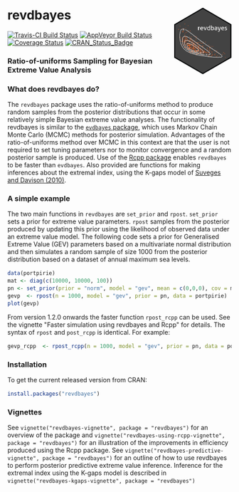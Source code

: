 
<!-- README.md is generated from README.Rmd. Please edit that file -->
revdbayes <img src="tools/revdbayes_logo.png" height = "150" align="right" />
=============================================================================

[![Travis-CI Build Status](https://travis-ci.org/paulnorthrop/revdbayes.svg?branch=master)](https://travis-ci.org/paulnorthrop/revdbayes) [![AppVeyor Build Status](https://ci.appveyor.com/api/projects/status/github/paulnorthrop/revdbayes?branch=master&svg=true)](https://ci.appveyor.com/project/paulnorthrop/revdbayes) [![Coverage Status](https://codecov.io/github/paulnorthrop/revdbayes/coverage.svg?branch=master)](https://codecov.io/github/paulnorthrop/revdbayes?branch=master) [![CRAN\_Status\_Badge](https://www.r-pkg.org/badges/version/revdbayes)](https://cran.r-project.org/package=revdbayes)

### Ratio-of-uniforms Sampling for Bayesian Extreme Value Analysis

### What does revdbayes do?

The `revdbayes` package uses the ratio-of-uniforms method to produce random samples from the posterior distributions that occur in some relatively simple Bayesian extreme value analyses. The functionality of revdbayes is similar to the [`evdbayes` package](https://cran.r-project.org/package=evdbayes), which uses Markov Chain Monte Carlo (MCMC) methods for posterior simulation. Advantages of the ratio-of-uniforms method over MCMC in this context are that the user is not required to set tuning parameters nor to monitor convergence and a random posterior sample is produced. Use of the [Rcpp package](https://cran.r-project.org/package=evdbayes) enables `revdbayes` to be faster than `evdbayes`. Also provided are functions for making inferences about the extremal index, using the K-gaps model of [Suveges and Davison (2010)](http://dx.doi.org/10.1214/09-AOAS292).

### A simple example

The two main functions in `revdbayes` are `set_prior` and `rpost`. `set_prior` sets a prior for extreme value parameters. `rpost` samples from the posterior produced by updating this prior using the likelihood of observed data under an extreme value model. The following code sets a prior for Generalised Extreme Value (GEV) parameters based on a multivariate normal distribution and then simulates a random sample of size 1000 from the posterior distribution based on a dataset of annual maximum sea levels.

``` r
data(portpirie)
mat <- diag(c(10000, 10000, 100))
pn <- set_prior(prior = "norm", model = "gev", mean = c(0,0,0), cov = mat)
gevp  <- rpost(n = 1000, model = "gev", prior = pn, data = portpirie)
plot(gevp)
```

From version 1.2.0 onwards the faster function `rpost_rcpp` can be used.
See the vignette "Faster simulation using revdbayes and Rcpp" for details. The syntax of `rpost` and `post_rcpp` is identical. For example:

``` r
gevp_rcpp  <- rpost_rcpp(n = 1000, model = "gev", prior = pn, data = portpirie)
```

### Installation

To get the current released version from CRAN:

``` r
install.packages("revdbayes")
```

### Vignettes

See `vignette("revdbayes-vignette", package = "revdbayes")` for an overview of the package and `vignette("revdbayes-using-rcpp-vignette", package = "revdbayes")` for an illustration of the improvements in efficiency produced using the Rcpp package. See `vignette("revdbayes-predictive-vignette", package = "revdbayes")` for an outline of how to use revdbayes to perform posterior predictive extreme value inference. Inference for the extremal index using the K-gaps model is described in `vignette("revdbayes-kgaps-vignette", package = "revdbayes")`
